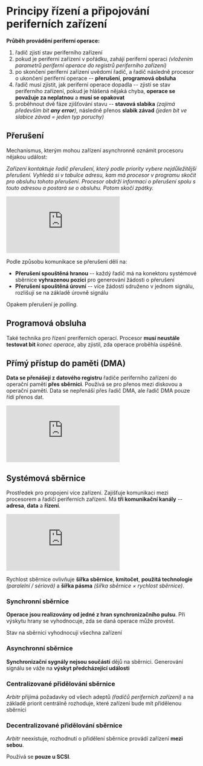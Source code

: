# Principy řízení a připojování periferních zařízení

**Průběh provádění periferní operace:**

1) řadič zjistí stav periferního zařízení
2) pokud je periferní zařízení v pořádku, zahájí periferní operaci *(vložením parametrů periferní operace do registrů periferního zařízení)*
3) po skončení periferní zařízení uvědomí řadič, a řadič následně procesor o ukončení periferní operace -- **přerušení**, **programová obsluha**
4) řadič musí zjístit, jak periferní operace dopadla -- zjistí se stav periferního zařízení, pokud je hlášená nějaká chyba, **operace se považuje za neplatnou** a **musí se opakovat**
5) proběhnout dvě fáze zjišťování stavu -- **stavová slabika** *(zajímá především bit **any error**)*, následně přenos **slabik závad** *(jeden bit ve slabice závad = jeden typ poruchy)*

## Přerušení

Mechanismus, kterým mohou zařízení asynchronně oznámit procesoru nějakou událost:

*Zařízení kontaktuje řadič přerušení, který podle priority vybere nejdůležitější přerušení. Vyhledá si v tabulce adresu, kam má procesor v programu skočit pro obsluhu tohoto přerušení. Procesor obdrží informaci o přerušení spolu s touto adresou a postará se o obsluhu. Potom skočí zpátky.* 

![přerušení](http://szz.g6.cz/lib/exe/fetch.php?cache=&media=temata:06-principy_rizeni_a_pripojovani_pz:02_prerusenie.png)

Podle způsobu komunikace se přerušení dělí na:

- **Přerušení spouštěná hranou** -- každý řadič má na konektoru systémové sběrnice **vyhrazenou pozici** pro generování žádosti o přerušení
-  **Přerušení spouštěná úrovní** -- více žádostí sdruženo v jednom signálu, rozlišují se na základě úrovně signálu

Opakem přerušení je *polling*.

## Programová obsluha

Také technika pro řízení preriferních operací. Procesor **musí neustále testovat bit** *konec operace*, aby zjistil, zda operace proběhla úspěšně.

## Přímý přístup do paměti (DMA)

**Data se přenášejí z datového registru** řadiče periferního zařízení do operační paměti **přes sběrnici**. Používá se pro přenos mezi diskovou a operační pamětí. Data se nepřenáší přes řadič DMA, ale řadič DMA pouze řídí přenos dat.

![dma](http://szz.g6.cz/lib/exe/fetch.php?cache=&media=temata:06-principy_rizeni_a_pripojovani_pz:dma.jpeg)

## Systémová sběrnice

Prostředek pro propojení více zařízení. Zajišťuje komunikaci mezi procesorem a řadiči periferních zařízení. Má **tři komunikační kanály** -- **adresa**, **data** a **řízení**.

![systémová sběrnice](http://szz.g6.cz/lib/exe/fetch.php?cache=&media=temata:06-principy_rizeni_a_pripojovani_pz:01_zbernice.png)

Rychlost sběrnice ovlivňuje **šířka sběrnice**, **kmitočet**, **použitá technologie** *(paralelní / sériová)* a **šířka pásma** *(šířka sběrnice × rychlost sběrnice)*.

### Synchronní sběrnice

**Operace jsou realizovány od jedné z hran synchronizačního pulsu**. Při výskytu hrany se vyhodnocuje, zda se daná operace může provést.

Stav na sběrnici vyhodnocují všechna zařízení

### Asynchronní sběrnice

**Synchronizační sygnály nejsou součástí** dějů na sběrnici. Generování signálu se váže na **výskyt předcházející události**

### Centralizované přidělování sběrnice

*Arbitr* přijímá požadavky od všech adeptů *(řadičů periferních zařízení)* a na základě priorit centrálně rozhoduje, které zařízení bude mít přidělenou sběrnici

### Decentralizované přidělování sběrnice

*Arbitr* neexistuje, rozhodnutí o přidělení sběrnice provádí zařízení **mezi sebou**.

Používá se **pouze u SCSI**.
